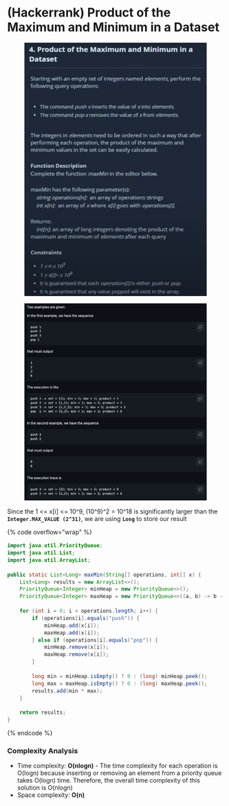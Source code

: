 # (Hackerrank) Product of the Maximum and Minimum in a Dataset

<figure><img src="../../../.gitbook/assets/image (3) (1) (1) (1) (1) (1) (1) (1) (1).png" alt=""><figcaption></figcaption></figure>

<figure><img src="../../../.gitbook/assets/image (2) (1) (1) (1) (1) (1) (1) (1) (1) (1).png" alt=""><figcaption></figcaption></figure>

Since the 1 <= x\[i] <= 10^9, (10^9)^2 = 10^18 is significantly larger than the **`Integer.MAX_VALUE (2^31)`**, we are using **`Long`** to store our result

{% code overflow="wrap" %}
```java
import java.util.PriorityQueue;
import java.util.List;
import java.util.ArrayList;

public static List<Long> maxMin(String[] operations, int[] x) {
    List<Long> results = new ArrayList<>();
    PriorityQueue<Integer> minHeap = new PriorityQueue<>();
    PriorityQueue<Integer> maxHeap = new PriorityQueue<>((a, b) -> b - a);

    for (int i = 0; i < operations.length; i++) {
        if (operations[i].equals("push")) {
            minHeap.add(x[i]);
            maxHeap.add(x[i]);
        } else if (operations[i].equals("pop")) {
            minHeap.remove(x[i]);
            maxHeap.remove(x[i]);
        }

        long min = minHeap.isEmpty() ? 0 : (long) minHeap.peek();
        long max = maxHeap.isEmpty() ? 0 : (long) maxHeap.peek();
        results.add(min * max);
    }

    return results;
}

```
{% endcode %}

### Complexity Analysis

* Time complexity: **O(nlogn)** - The time complexity for each operation is O(logn) because inserting or removing an element from a priority queue takes O(logn) time. Therefore, the overall time complexity of this solution is O(nlogn)
* Space complexity: **O(n)**
